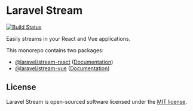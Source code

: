 # Laravel Stream

<p align="left">
<a href="https://github.com/laravel/stream/actions/workflows/tests.yml"><img src="https://github.com/laravel/stream/actions/workflows/tests.yml/badge.svg" alt="Build Status"></a>
</p>

Easily streams in your React and Vue applications.

This monorepo contains two packages:

- [@laravel/stream-react](https://www.npmjs.com/package/@laravel/stream-react) ([Documentation](./packages/react/README.md))
- [@laravel/stream-vue](https://www.npmjs.com/package/@laravel/stream-vue) ([Documentation](./packages/vue/README.md))

## License

Laravel Stream is open-sourced software licensed under the [MIT license](LICENSE.md).
